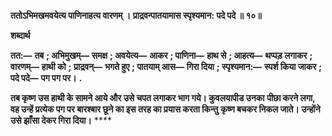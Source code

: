 **ततोऽभिमखमवयेत्य पाणिनाहत्य वारणम् ।** **प्राद्रवन्पातयामास स्पृश्यमान: पदे पदे ॥ १०॥** 

**शब्दार्थ** 

**तत:—** **तब** **; अभिमुखम्—** **समक्ष** **; अवयेत्य—** **आकर** **; पाणिना—** **हाथ से** **; आहत्य—** **थप्पड़ लगाकर** **; वारणम्—** **हाथी को** **;** **प्राद्रवन्—** **भगते हुए** **; पातयाम् आस—** **गिरा दिया** **; स्पृश्यमान:—** **स्पर्श किया जाकर** **; पदे पदे—** **पग पग पर।** **.** 

**तब कृष्ण उस हाथी के सामने आये और उसे चपत लगाकर भाग गये। कुवलयापीड उनका** **पीछा करने लगा, वह उन्हें प्रत्येक पग पर बारश्बार छूने का इस तरह का प्रयास करता किन्तु** **कृष्ण बचकर निकल जाते। उन्होंने उसे झाँसा देकर गिरा दिया।** **** 